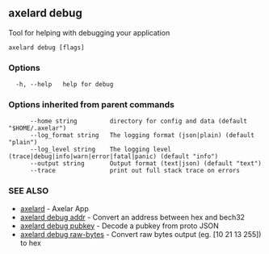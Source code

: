 ## axelard debug

Tool for helping with debugging your application

```
axelard debug [flags]
```

### Options

```
  -h, --help   help for debug
```

### Options inherited from parent commands

```
      --home string         directory for config and data (default "$HOME/.axelar")
      --log_format string   The logging format (json|plain) (default "plain")
      --log_level string    The logging level (trace|debug|info|warn|error|fatal|panic) (default "info")
      --output string       Output format (text|json) (default "text")
      --trace               print out full stack trace on errors
```

### SEE ALSO

- [axelard](/cli-docs/v0_31_2/axelard) - Axelar App
- [axelard debug addr](/cli-docs/v0_31_2/axelard_debug_addr) - Convert an address between hex and bech32
- [axelard debug pubkey](/cli-docs/v0_31_2/axelard_debug_pubkey) - Decode a pubkey from proto JSON
- [axelard debug raw-bytes](/cli-docs/v0_31_2/axelard_debug_raw-bytes) - Convert raw bytes output (eg. \[10 21 13 255\]) to hex
